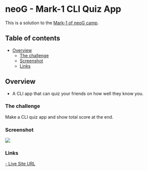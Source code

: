 # neoG - Mark-1 CLI Quiz App

This is a solution to the [Mark-1 of neoG camp](https://neog.camp/guide/lesson-one).

## Table of contents

- [Overview](#overview)
  - [The challenge](#the-challenge)
  - [Screenshot](#screenshot)
  - [Links](#links)


## Overview
- A CLI app that can quiz your friends on how well they know you.

### The challenge

Make a CLI quiz app and show total score at the end.

### Screenshot

![](social-proof-section.png)


### Links


[- Live Site URL](https://your-live-site-url.com)
